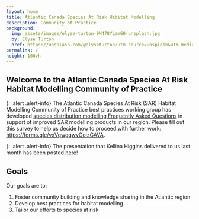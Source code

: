 ```yaml
---
layout: home
title: Atlantic Canada Species At Risk Habitat Modelling
description: Community of Practice
background: 
  img: assets/images/elyse-turton-9M478YLamG0-unsplash.jpg
  by: Elyse Turton
  href: https://unsplash.com/@elyseturton?utm_source=unsplash&utm_medium=referral&utm_content=creditCopyText
permalink: /
height: 100vh
---
```


## Welcome to the Atlantic Canada Species At Risk Habitat Modelling Community of Practice

{: .alert .alert-info}
The Atlantic Canada Species At Risk (SAR) Habitat Modelling Community of Practice best practices working group has developed [species distribution modelling Frequently Asked Questions](https://atlantichabitatmodels.github.io/communityofpractice/model-faqs/) in support of improved SAR modelling products in our region. Please fill out this survey to help us decide how to proceed with further work: <https://forms.gle/vxVqwgqwvGoizGAVA>.

{: .alert .alert-info}
The presentation that Kellina Higgins delivered to us last month has been posted [here](../assets/presentations/Presentation_StatisticalMethods_PeltHyd_KLHiggins_20230224_upload.pdf)!


## Goals

Our goals are to:
1. Foster community building and knowledge sharing in the Atlantic region
2. Develop best practices for habitat modelling
3. Tailor our efforts to species at risk

